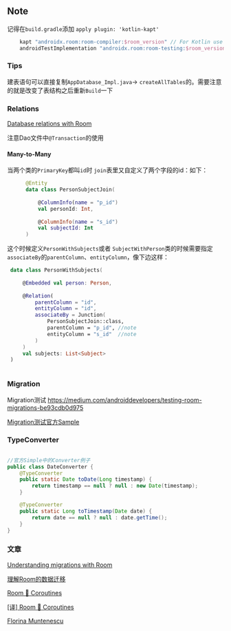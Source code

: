 
## Note
记得在`build.gradle`添加 `apply plugin: 'kotlin-kapt'`

```groovy
    kapt "androidx.room:room-compiler:$room_version" // For Kotlin use kapt instead of annotationProcessor
    androidTestImplementation "androidx.room:room-testing:$room_version"
```

### Tips

建表语句可以直接复制`AppDatabase_Impl.java`-> `createAllTables`的。需要注意的就是改变了表结构之后重新`Build`一下

### Relations

  [Database relations with Room](https://medium.com/androiddevelopers/database-relations-with-room-544ab95e4542)

  注意Dao文件中`@Transaction`的使用
  
#### Many-to-Many 

  当两个类的`PrimaryKey`都叫`id`时 `join`表里又自定义了两个字段的id：如下：
  
  ```kotlin
        @Entity
        data class PersonSubjectJoin(
        
            @ColumnInfo(name = "p_id")
            val personId: Int,
            
            @ColumnInfo(name = "s_id")
            val subjectId: Int
        )
  ```
  
  这个时候定义`PersonWithSubjects`或者 `SubjectWithPerson`类的时候需要指定`associateBy`的`parentColumn`、`entityColumn`，像下边这样：
  
  ```kotlin
   data class PersonWithSubjects(
   
       @Embedded val person: Person,
   
       @Relation(
           parentColumn = "id",
           entityColumn = "id",
           associateBy = Junction(
               PersonSubjectJoin::class,
               parentColumn = "p_id", //note
               entityColumn = "s_id"  //note
           )
       )
       val subjects: List<Subject>
   )
    
  ```


### Migration

Migration测试 https://medium.com/androiddevelopers/testing-room-migrations-be93cdb0d975

[Migration测试官方Sample](https://github.com/android/architecture-components-samples/tree/master/PersistenceMigrationsSample)


### TypeConverter

```java

//官方Simple中的Converter例子
public class DateConverter {
    @TypeConverter
    public static Date toDate(Long timestamp) {
        return timestamp == null ? null : new Date(timestamp);
    }

    @TypeConverter
    public static Long toTimestamp(Date date) {
        return date == null ? null : date.getTime();
    }
}

```



### 文章
[Understanding migrations with Room](https://medium.com/androiddevelopers/understanding-migrations-with-room-f01e04b07929)

[理解Room的数据迁移](http://www.jcodecraeer.com/a/anzhuokaifa/androidkaifa/2017/0728/8278.html)

[Room 🔗 Coroutines](https://medium.com/androiddevelopers/room-coroutines-422b786dc4c5)

[[译] Room 🔗 Coroutines](https://juejin.im/post/5d39a95f51882563453256d1)


[Florina Muntenescu](https://medium.com/@florina.muntenescu)